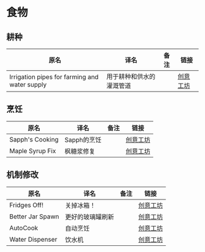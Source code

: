 # 食物

## 耕种

| 原名                                          | 译名                     | 备注 | 链接                                                                          |
| --------------------------------------------- | ------------------------ | ---- | ----------------------------------------------------------------------------- |
| Irrigation pipes for farming and water supply | 用于耕种和供水的灌溉管道 |      | [创意工坊](https://steamcommunity.com/sharedfiles/filedetails/?id=2464581798) |

## 烹饪

| 原名            | 译名        | 备注 | 链接                                                                          |
| --------------- | ----------- | ---- | ----------------------------------------------------------------------------- |
| Sapph's Cooking | Sapph的烹饪 |      | [创意工坊](https://steamcommunity.com/sharedfiles/filedetails/?id=2832136889) |
| Maple Syrup Fix | 枫糖浆修复  |      | [创意工坊](https://steamcommunity.com/sharedfiles/filedetails/?id=2815951893) |

## 机制修改

| 原名             | 译名             | 备注 | 链接                                                                          |
| ---------------- | ---------------- | ---- | ----------------------------------------------------------------------------- |
| Fridges Off!     | 关掉冰箱！       |      | [创意工坊](https://steamcommunity.com/sharedfiles/filedetails/?id=2853974107) |
| Better Jar Spawn | 更好的玻璃罐刷新 |      | [创意工坊](https://steamcommunity.com/sharedfiles/filedetails/?id=2810557703) |
| AutoCook         | 自动烹饪         |      | [创意工坊](https://steamcommunity.com/sharedfiles/filedetails/?id=2640569820) |
| Water Dispenser  | 饮水机           |      | [创意工坊](https://steamcommunity.com/sharedfiles/filedetails/?id=2687798127) |
